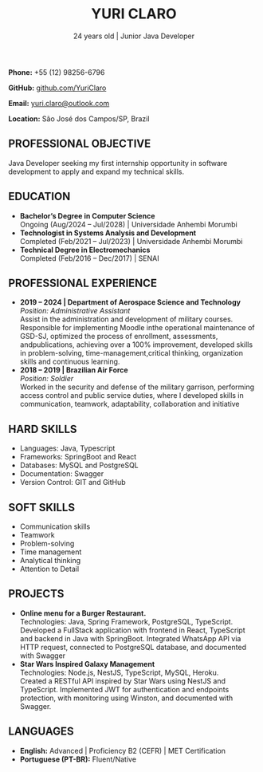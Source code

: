 <!DOCTYPE html>
<html lang="en">
<head>
    <meta charset="UTF-8">
    <meta name="viewport" content="width=device-width, initial-scale=1.0">
</head>
<body>
    <div class="container">
        <header>
            <h1>YURI CLARO</h1>
            <p>24 years old | Junior Java Developer</p>
        </header>
        <div class="contact-info">
            <p><strong>Phone:</strong> +55 (12) 98256-6796</p>
            <p><strong>GitHub:</strong> <a href="https://github.com/YuriClaro">github.com/YuriClaro</a></p>
            <p><strong>Email:</strong> <a href="mailto:yuri.claro@outlook.com">yuri.claro@outlook.com</a></p>
            <p><strong>Location:</strong> São José dos Campos/SP, Brazil</p>
        </div>
        <section>
            <h2 class="section-title">PROFESSIONAL OBJECTIVE</h2>
            <p>Java Developer seeking my first internship opportunity in software development to apply and expand my technical skills.</p>
        </section>
        <section>
            <h2 class="section-title">EDUCATION</h2>
            <ul>
                <li><strong>Bachelor’s Degree in Computer Science</strong><br>Ongoing (Aug/2024 – Jul/2028) | Universidade Anhembi Morumbi</li>
                <li><strong>Technologist in Systems Analysis and Development</strong><br>Completed (Feb/2021 – Jul/2023) | Universidade Anhembi Morumbi</li>
                <li><strong>Technical Degree in Electromechanics</strong><br>Completed (Feb/2016 – Dec/2017) | SENAI</li>
            </ul>
        </section>
        <section>
            <h2 class="section-title">PROFESSIONAL EXPERIENCE</h2>
            <ul>     
              <li>
                    <strong>2019 – 2024 | Department of Aerospace Science and Technology</strong><br>
                    <em>Position: Administrative Assistant</em><br>
                    Assist in the administration and development of military courses. Responsible for implementing Moodle inthe operational maintenance of GSD-SJ, optimized the process of enrollment, assessments, andpublications, achieving over a 100% improvement, developed skills in problem-solving, time-management,critical thinking, organization skills and continuous learning.
                </li>             
                <li>
                    <strong>2018 – 2019 | Brazilian Air Force</strong><br>
                    <em>Position: Soldier</em><br>
                      Worked in the security and defense of the military garrison, performing access control and public service duties, where I developed skills in communication, teamwork, adaptability, collaboration and initiative                
                </li>
            </ul>
        </section>
        <section>
            <h2 class="section-title">HARD SKILLS</h2>
        <ul>
            <li>Languages: Java, Typescript</li>
            <li>Frameworks: SpringBoot and React</li>
            <li>Databases: MySQL and PostgreSQL</li>
            <li>Documentation: Swagger</li>
            <li>Version Control: GIT and GitHub</li>
        </ul>
        <h2 class="section-title">SOFT SKILLS</h2>
        <ul>
            <li>Communication skills</li>
            <li>Teamwork</li>
            <li>Problem-solving</li>
            <li>Time management</li>
            <li>Analytical thinking</li>
            <li>Attention to Detail</li>
        </ul>
        </section>
        <section>
            <h2 class="section-title">PROJECTS</h2>
            <ul>
                <li>
                    <strong>Online menu for a Burger Restaurant.</strong><br>
                    Technologies: Java, Spring Framework, PostgreSQL, TypeScript.<br>
                    Developed a FullStack application with frontend in React, TypeScript and backend in Java with SpringBoot. Integrated WhatsApp API via HTTP request, connected to PostgreSQL database, and documented with Swagger                </li>
                <li>
                    <strong>Star Wars Inspired Galaxy Management</strong><br>
                    Technologies: Node.js, NestJS, TypeScript, MySQL, Heroku.<br>
                    Created a RESTful API inspired by Star Wars using NestJS and TypeScript. Implemented JWT for authentication and endpoints protection, with monitoring using Winston, and documented with Swagger.
                </li>
            </ul>
         </section>
         <section>
                  <h2 class="section-title">LANGUAGES</h2>
                  <ul>
                    <li>
                      <strong>English:</strong> Advanced | Proficiency B2 (CEFR) | MET Certification<br>
                    </li>
                    <li>
                      <strong>Portuguese (PT-BR):</strong> Fluent/Native<br>
                    </li>
                  </ul>
           </section>
          
            
